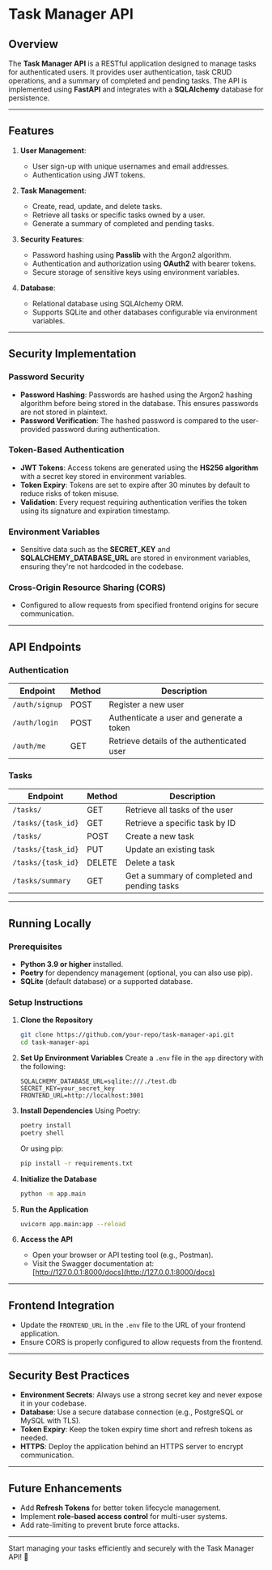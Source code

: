 # Task Manager API

## Overview
The **Task Manager API** is a RESTful application designed to manage tasks for authenticated users. It provides user authentication, task CRUD operations, and a summary of completed and pending tasks. The API is implemented using **FastAPI** and integrates with a **SQLAlchemy** database for persistence.

---

## Features
1. **User Management**:  
   - User sign-up with unique usernames and email addresses.
   - Authentication using JWT tokens.

2. **Task Management**:
   - Create, read, update, and delete tasks.
   - Retrieve all tasks or specific tasks owned by a user.
   - Generate a summary of completed and pending tasks.

3. **Security Features**:
   - Password hashing using **Passlib** with the Argon2 algorithm.
   - Authentication and authorization using **OAuth2** with bearer tokens.
   - Secure storage of sensitive keys using environment variables.

4. **Database**:
   - Relational database using SQLAlchemy ORM.
   - Supports SQLite and other databases configurable via environment variables.

---

## Security Implementation

### Password Security
- **Password Hashing**: Passwords are hashed using the Argon2 hashing algorithm before being stored in the database. This ensures passwords are not stored in plaintext.
- **Password Verification**: The hashed password is compared to the user-provided password during authentication.

### Token-Based Authentication
- **JWT Tokens**: Access tokens are generated using the **HS256 algorithm** with a secret key stored in environment variables.
- **Token Expiry**: Tokens are set to expire after 30 minutes by default to reduce risks of token misuse.
- **Validation**: Every request requiring authentication verifies the token using its signature and expiration timestamp.

### Environment Variables
- Sensitive data such as the **SECRET_KEY** and **SQLALCHEMY_DATABASE_URL** are stored in environment variables, ensuring they're not hardcoded in the codebase.

### Cross-Origin Resource Sharing (CORS)
- Configured to allow requests from specified frontend origins for secure communication.

---

## API Endpoints

### Authentication
| Endpoint         | Method | Description                             |
|------------------|--------|-----------------------------------------|
| `/auth/signup`   | POST   | Register a new user                    |
| `/auth/login`    | POST   | Authenticate a user and generate a token |
| `/auth/me`       | GET    | Retrieve details of the authenticated user |

### Tasks
| Endpoint           | Method   | Description                        |
|--------------------|----------|------------------------------------|
| `/tasks/`          | GET      | Retrieve all tasks of the user    |
| `/tasks/{task_id}` | GET      | Retrieve a specific task by ID    |
| `/tasks/`          | POST     | Create a new task                 |
| `/tasks/{task_id}` | PUT      | Update an existing task           |
| `/tasks/{task_id}` | DELETE   | Delete a task                     |
| `/tasks/summary`   | GET      | Get a summary of completed and pending tasks |

---

## Running Locally

### Prerequisites
- **Python 3.9 or higher** installed.
- **Poetry** for dependency management (optional, you can also use pip).
- **SQLite** (default database) or a supported database.

### Setup Instructions

1. **Clone the Repository**
   ```bash
   git clone https://github.com/your-repo/task-manager-api.git
   cd task-manager-api
   ```

2. **Set Up Environment Variables**
   Create a `.env` file in the `app` directory with the following:
   ```
   SQLALCHEMY_DATABASE_URL=sqlite:///./test.db
   SECRET_KEY=your_secret_key
   FRONTEND_URL=http://localhost:3001
   ```

3. **Install Dependencies**
   Using Poetry:
   ```bash
   poetry install
   poetry shell
   ```
   Or using pip:
   ```bash
   pip install -r requirements.txt
   ```

4. **Initialize the Database**
   ```bash
   python -m app.main
   ```

5. **Run the Application**
   ```bash
   uvicorn app.main:app --reload
   ```

6. **Access the API**
   - Open your browser or API testing tool (e.g., Postman).
   - Visit the Swagger documentation at:  
     [http://127.0.0.1:8000/docs](http://127.0.0.1:8000/docs)

---

## Frontend Integration
- Update the `FRONTEND_URL` in the `.env` file to the URL of your frontend application.
- Ensure CORS is properly configured to allow requests from the frontend.

---

## Security Best Practices
- **Environment Secrets**: Always use a strong secret key and never expose it in your codebase.
- **Database**: Use a secure database connection (e.g., PostgreSQL or MySQL with TLS).
- **Token Expiry**: Keep the token expiry time short and refresh tokens as needed.
- **HTTPS**: Deploy the application behind an HTTPS server to encrypt communication.

---

## Future Enhancements
- Add **Refresh Tokens** for better token lifecycle management.
- Implement **role-based access control** for multi-user systems.
- Add rate-limiting to prevent brute force attacks.

---

Start managing your tasks efficiently and securely with the Task Manager API! 🚀